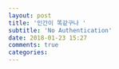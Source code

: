```yaml
---
layout: post
title: '인간이 똑같구나 '
subtitle: 'No Authentication'
date: 2018-01-23 15:27
comments: true
categories:
---
```

<!-- 인사이트 뉴스를 보고 감동 많이 받았다

중국 정칭에 있는 청년이 매일 밤에 패스트푸드가게 가서 사람 남은 쓰레기를 버리고 그중에 있는 먹던 버커를 먹는다. 돈이 없어서 매일 같은 시간에 가게 가는데 남은 버커를 먹고 테이블도 열심히 닦고 나쁜짓을 안했다고 밝혔다.

밑이 댓글을 보니까 한국사함들도 정이 들고 안타깝다고 옆에 있으면 사주고 싶다고 한국 오면 맥날에 알바하면 버커 많이 먹을수있다기도 하고 가게는 경 직원으로 채용하면 안되나 등등...

나쁜짓을 안나고 돈이 없는데 뭐가 죄냐고
홈치는 것도 아니고 도둑질을 하면 부끄럽지 남은 음식 먹으면 부끄럽지 않다고
심지어 빵을 만들어 먹이고 싶다는 사람도 있고
이번 붐이 오면서 인생에도 꽃피는 붐이 올거리고 진심으로 응원해준다고

보면 나도 눈물...... 인간이 똑같애
국적 문제 아니고 누구나 열심히 사는 모습을 보면 도와주고 싶고 응원하고 싶겠지
중국이나 중국인을 무시하는 말은 뜨고 있는 뎃글중에 하나도 못 봤음 ㅠㅠ 감동 감동 ㅠ

나도 이 청년의 행동땜에 슬프고 도와주고 싶고 또 한국인들에 대한 인상도 많이 좋아졌어ㅠ 감동 중 ㅠㅠ
시비곡직을 불문하고 육하는거 아니고 정이 들면서 위로해주는 말 보니까 인간의 따뜻함을 느끼게 해줘서 정말 고맙고 ㅠ  -->
